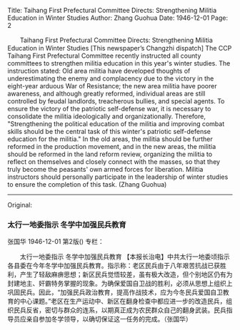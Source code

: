 Title: Taihang First Prefectural Committee Directs: Strengthening Militia Education in Winter Studies
Author: Zhang Guohua
Date: 1946-12-01
Page: 2

　　Taihang First Prefectural Committee Directs:
    Strengthening Militia Education in Winter Studies
    [This newspaper’s Changzhi dispatch] The CCP Taihang First Prefectural Committee recently instructed all county committees to strengthen militia education in this year's winter studies. The instruction stated: Old area militia have developed thoughts of underestimating the enemy and complacency due to the victory in the eight-year arduous War of Resistance; the new area militia have poorer awareness, and although greatly reformed, individual areas are still controlled by feudal landlords, treacherous bullies, and special agents. To ensure the victory of the patriotic self-defense war, it is necessary to consolidate the militia ideologically and organizationally. Therefore, "Strengthening the political education of the militia and improving combat skills should be the central task of this winter's patriotic self-defense education for the militia." In the old areas, the militia should be further reformed in the production movement, and in the new areas, the militia should be reformed in the land reform review, organizing the militia to reflect on themselves and closely connect with the masses, so that they truly become the peasants' own armed forces for liberation. Militia instructors should personally participate in the leadership of winter studies to ensure the completion of this task. (Zhang Guohua)



<hr /> 

Original: 


### 太行一地委指示  冬学中加强民兵教育
张国华
1946-12-01
第2版()
专栏：

　　太行一地委指示
    冬学中加强民兵教育
    【本报长治电】中共太行一地委顷指示各县委在今年冬学中加强民兵教育。指示称：老区民兵由于八年艰苦抗战已获胜利，产生了轻敌麻痹思想；新区民兵觉悟较差，虽有极大改造，但个别地区仍有为封建地主、奸霸特务掌握的现象。为确保爱国自卫战的胜利，必须从思想上组织上巩固民兵。因此，“加强民兵政治教育，提高作战技术，应为今冬民兵爱国自卫教育的中心课题。”老区在生产运动中、新区在翻身检查中都应进一步的改造民兵，组织民兵反省，密切与群众的连系，以期真正成为农民群众自己的翻身武装。民兵指导员应亲自参加冬学领导，以确切保证这一任务的完成。（张国华）
